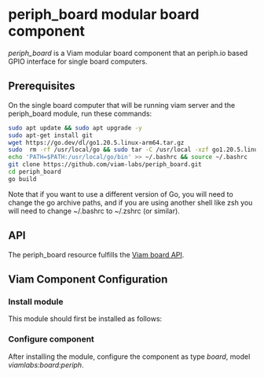 # periph_board modular board component

*periph_board* is a Viam modular board component that an periph.io based GPIO interface for single board computers.

## Prerequisites

On the single board computer that will be running viam server and the periph_board module, run these commands:

``` bash
sudo apt update && sudo apt upgrade -y
sudo apt-get install git
wget https://go.dev/dl/go1.20.5.linux-arm64.tar.gz
sudo  rm -rf /usr/local/go && sudo tar -C /usr/local -xzf go1.20.5.linux-arm64.tar.gz
echo 'PATH=$PATH:/usr/local/go/bin' >> ~/.bashrc && source ~/.bashrc
git clone https://github.com/viam-labs/periph_board.git
cd periph_board
go build
```

Note that if you want to use a different version of Go, you will need to change the go archive paths, and if you are using another shell like zsh you will need to change ~/.bashrc to ~/.zshrc (or similar).

## API

The periph_board resource fulfills the [Viam board API](https://github.com/viamrobotics/api/blob/main/proto/viam/component/board/v1/board.proto).

## Viam Component Configuration

### Install module

This module should first be installed as follows:

### Configure component

After installing the module, configure the component as type *board*, model *viamlabs:board:periph*.
